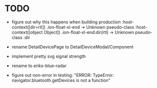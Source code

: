 # TODO

* figure out why this happens when building production
  :host-context([dir=rtl]) .ion-float-xl-end -> Unknown pseudo-class :host-context([object Object])
  .ion-float-xl-end:dir(rtl) -> Unknown pseudo-class :dir

* rename DetailDevicePage to DetailDeviceModal/Component
* implement pretty svg signal strength
* rename to eriks-blue-radar
* figure out non-error in testing: "ERROR: TypeError: navigator.bluetooth.getDevices is not a function"
